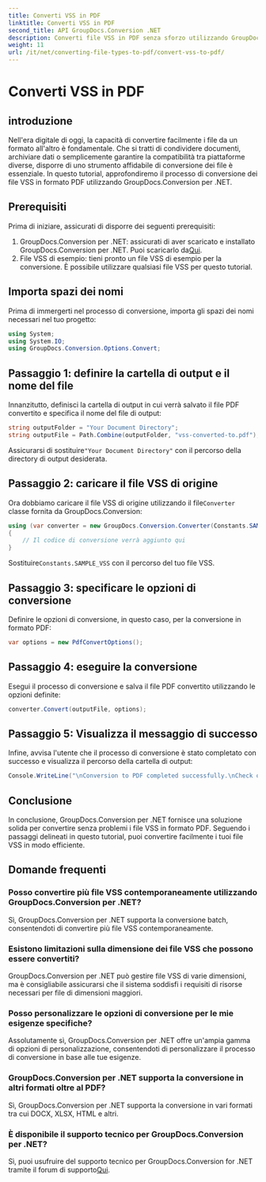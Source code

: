 ```yaml
---
title: Converti VSS in PDF
linktitle: Converti VSS in PDF
second_title: API GroupDocs.Conversion .NET
description: Converti file VSS in PDF senza sforzo utilizzando GroupDocs.Conversion per .NET. Conversione batch, opzioni personalizzabili e integrazione perfetta.
weight: 11
url: /it/net/converting-file-types-to-pdf/convert-vss-to-pdf/
---
```


# Converti VSS in PDF

## introduzione
Nell'era digitale di oggi, la capacità di convertire facilmente i file da un formato all'altro è fondamentale. Che si tratti di condividere documenti, archiviare dati o semplicemente garantire la compatibilità tra piattaforme diverse, disporre di uno strumento affidabile di conversione dei file è essenziale. In questo tutorial, approfondiremo il processo di conversione dei file VSS in formato PDF utilizzando GroupDocs.Conversion per .NET.
## Prerequisiti
Prima di iniziare, assicurati di disporre dei seguenti prerequisiti:
1.  GroupDocs.Conversion per .NET: assicurati di aver scaricato e installato GroupDocs.Conversion per .NET. Puoi scaricarlo da[Qui](https://releases.groupdocs.com/conversion/net/).
2. File VSS di esempio: tieni pronto un file VSS di esempio per la conversione. È possibile utilizzare qualsiasi file VSS per questo tutorial.

## Importa spazi dei nomi
Prima di immergerti nel processo di conversione, importa gli spazi dei nomi necessari nel tuo progetto:
```csharp
using System;
using System.IO;
using GroupDocs.Conversion.Options.Convert;
```
## Passaggio 1: definire la cartella di output e il nome del file
Innanzitutto, definisci la cartella di output in cui verrà salvato il file PDF convertito e specifica il nome del file di output:
```csharp
string outputFolder = "Your Document Directory";
string outputFile = Path.Combine(outputFolder, "vss-converted-to.pdf");
```
 Assicurarsi di sostituire`"Your Document Directory"` con il percorso della directory di output desiderata.
## Passaggio 2: caricare il file VSS di origine
 Ora dobbiamo caricare il file VSS di origine utilizzando il file`Converter` classe fornita da GroupDocs.Conversion:
```csharp
using (var converter = new GroupDocs.Conversion.Converter(Constants.SAMPLE_VSS))
{
    // Il codice di conversione verrà aggiunto qui
}
```
 Sostituire`Constants.SAMPLE_VSS` con il percorso del tuo file VSS.
## Passaggio 3: specificare le opzioni di conversione
Definire le opzioni di conversione, in questo caso, per la conversione in formato PDF:
```csharp
var options = new PdfConvertOptions();
```
## Passaggio 4: eseguire la conversione
Esegui il processo di conversione e salva il file PDF convertito utilizzando le opzioni definite:
```csharp
converter.Convert(outputFile, options);
```
## Passaggio 5: Visualizza il messaggio di successo
Infine, avvisa l'utente che il processo di conversione è stato completato con successo e visualizza il percorso della cartella di output:
```csharp
Console.WriteLine("\nConversion to PDF completed successfully.\nCheck output in {0}", outputFolder);
```

## Conclusione
In conclusione, GroupDocs.Conversion per .NET fornisce una soluzione solida per convertire senza problemi i file VSS in formato PDF. Seguendo i passaggi delineati in questo tutorial, puoi convertire facilmente i tuoi file VSS in modo efficiente.
## Domande frequenti
### Posso convertire più file VSS contemporaneamente utilizzando GroupDocs.Conversion per .NET?
Sì, GroupDocs.Conversion per .NET supporta la conversione batch, consentendoti di convertire più file VSS contemporaneamente.
### Esistono limitazioni sulla dimensione dei file VSS che possono essere convertiti?
GroupDocs.Conversion per .NET può gestire file VSS di varie dimensioni, ma è consigliabile assicurarsi che il sistema soddisfi i requisiti di risorse necessari per file di dimensioni maggiori.
### Posso personalizzare le opzioni di conversione per le mie esigenze specifiche?
Assolutamente sì, GroupDocs.Conversion per .NET offre un'ampia gamma di opzioni di personalizzazione, consentendoti di personalizzare il processo di conversione in base alle tue esigenze.
### GroupDocs.Conversion per .NET supporta la conversione in altri formati oltre al PDF?
Sì, GroupDocs.Conversion per .NET supporta la conversione in vari formati tra cui DOCX, XLSX, HTML e altri.
### È disponibile il supporto tecnico per GroupDocs.Conversion per .NET?
 Sì, puoi usufruire del supporto tecnico per GroupDocs.Conversion for .NET tramite il forum di supporto[Qui](https://forum.groupdocs.com/c/conversion/11).